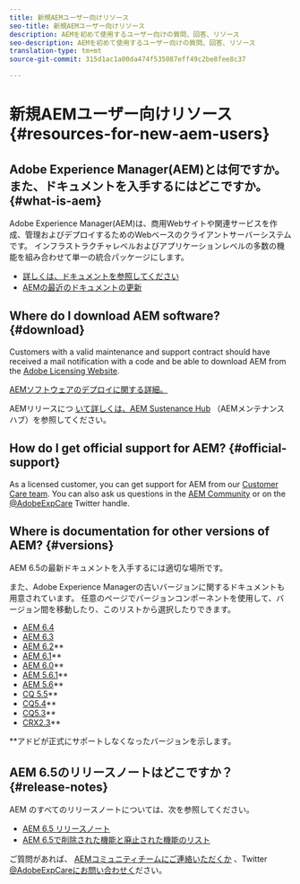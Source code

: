 ```yaml
---
title: 新規AEMユーザー向けリソース
seo-title: 新規AEMユーザー向けリソース
description: AEMを初めて使用するユーザー向けの質問、回答、リソース
seo-description: AEMを初めて使用するユーザー向けの質問、回答、リソース
translation-type: tm+mt
source-git-commit: 315d1ac1a00da474f535087eff49c2be8fee8c37

---
```



# 新規AEMユーザー向けリソース {#resources-for-new-aem-users}

## Adobe Experience Manager(AEM)とは何ですか。また、ドキュメントを入手するにはどこですか。 {#what-is-aem}

Adobe Experience Manager(AEM)は、商用Webサイトや関連サービスを作成、管理およびデプロイするためのWebベースのクライアントサーバーシステムです。 インフラストラクチャレベルおよびアプリケーションレベルの多数の機能を組み合わせて単一の統合パッケージにします。

* [詳しくは、ドキュメントを参照してください](/help/sites-deploying/home.md)
* [AEMの最近のドキュメントの更新](https://helpx.adobe.com/experience-manager/documentation-updates.html)

## Where do I download AEM software? {#download}

Customers with a valid maintenance and support contract should have received a mail notification with a code and be able to download AEM from the [Adobe Licensing Website](http://licensing.adobe.com/).

[AEMソフトウェアのデプロイに関する詳細。](/help/sites-deploying/home.md)

AEMリリースにつ [いて詳しくは、AEM Sustenance Hub](https://helpx.adobe.com/experience-manager/aem-releases-updates.html) （AEMメンテナンスハブ）を参照してください。

## How do I get official support for AEM? {#official-support}

As a licensed customer, you can get support for AEM from our [Customer Care team](https://helpx.adobe.com/marketing-cloud/contact-support.html). You can also ask us questions in the [AEM Community](https://forums.adobe.com/community/experience-cloud/marketing-cloud/experience-manager) or on the [@AdobeExpCare](https://twitter.com/adobeexpcare) Twitter handle.

## Where is documentation for other versions of AEM? {#versions}

AEM 6.5の最新ドキュメントを入手するには適切な場所です。

また、Adobe Experience Managerの古いバージョンに関するドキュメントも用意されています。 任意のページでバージョンコンポーネントを使用して、バージョン間を移動したり、このリストから選択したりできます。

* [AEM 6.4](https://helpx.adobe.com/support/experience-manager/6-4.html)
* [AEM 6.3](https://helpx.adobe.com/support/experience-manager/6-3.html)
* [AEM 6.2](https://helpx.adobe.com/support/experience-manager/6-2.html)**
* [AEM 6.1](https://docs.adobe.com/docs/en/aem/6-1.html)**
* [AEM 6.0](https://docs.adobe.com/docs/en/aem/6-0.html)**
* [AEM 5.6.1](https://helpx.adobe.com/experience-manager/aem-previous-versions.html)**
* [AEM 5.6](https://helpx.adobe.com/experience-manager/aem-previous-versions.html)**
* [CQ 5.5](https://helpx.adobe.com/experience-manager/aem-previous-versions.html)**
* [CQ5.4](https://helpx.adobe.com/experience-manager/aem-previous-versions.html)**
* [CQ5.3](https://helpx.adobe.com/experience-manager/aem-previous-versions.html)**
* [CRX2.3](https://helpx.adobe.com/experience-manager/aem-previous-versions.html)**

**アドビが正式にサポートしなくなったバージョンを示します。

## AEM 6.5のリリースノートはどこですか？ {#release-notes}

AEM のすべてのリリースノートについては、次を参照してください。

* [AEM 6.5 リリースノート](/help/release-notes/home.md)
* [AEM 6.5で削除された機能と廃止された機能のリスト](/help/release-notes/deprecated-removed-features.md)

ご質問があれば、 [AEMコミュニティチームにご連絡いただくか](http://help-forums.adobe.com/content/adobeforums/en/experience-manager-forum/adobe-experience-manager.html) 、Twitter [@AdobeExpCareにお問い合わせく](https://twitter.com/adobeexpcare)ださい。
